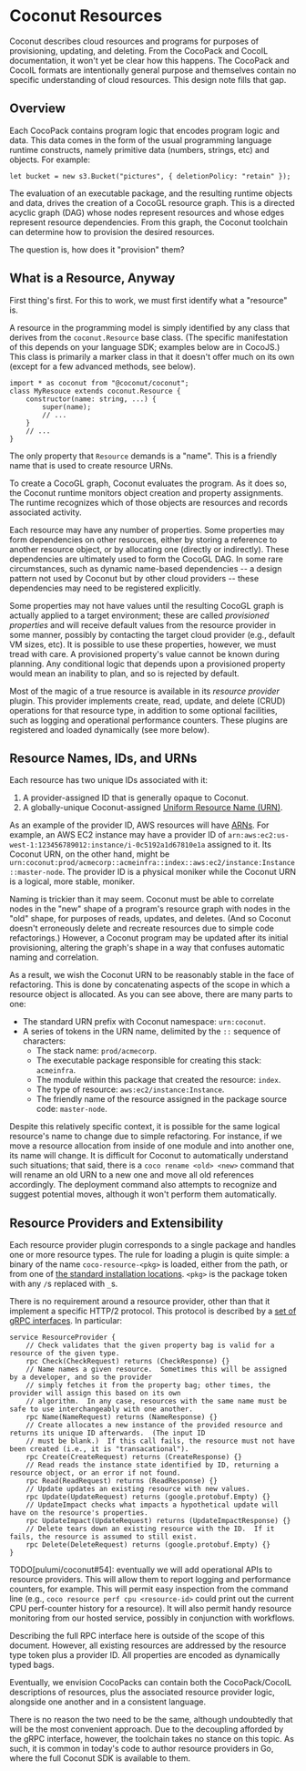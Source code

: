 # Coconut Resources

Coconut describes cloud resources and programs for purposes of provisioning, updating, and deleting.  From the CocoPack
and CocoIL documentation, it won't yet be clear how this happens.  The CocoPack and CocoIL formats are intentionally
general purpose and themselves contain no specific understanding of cloud resources.  This design note fills that gap.

## Overview

Each CocoPack contains program logic that encodes program logic and data.  This data comes in the form of the usual
programming language runtime constructs, namely primitive data (numbers, strings, etc) and objects.  For example:

    let bucket = new s3.Bucket("pictures", { deletionPolicy: "retain" });

The evaluation of an executable package, and the resulting runtime objects and data, drives the creation of a CocoGL
resource graph.  This is a directed acyclic graph (DAG) whose nodes represent resources and whose edges represent
resource dependencies.  From this graph, the Coconut toolchain can determine how to provision the desired resources.

The question is, how does it "provision" them?

## What is a Resource, Anyway

First thing's first.  For this to work, we must first identify what a "resource" is.

A resource in the programming model is simply identified by any class that derives from the `coconut.Resource` base
class.  (The specific manifestation of this depends on your language SDK; examples below are in CocoJS.)  This class
is primarily a marker class in that it doesn't offer much on its own (except for a few advanced methods, see below).

    import * as coconut from "@coconut/coconut";
    class MyResouce extends coconut.Resource {
        constructor(name: string, ...) {
            super(name);
            // ...
        }
        // ...
    }

The only property that `Resource` demands is a "name".  This is a friendly name that is used to create resource URNs.

To create a CocoGL graph, Coconut evaluates the program.  As it does so, the Coconut runtime monitors object creation
and property assignments.  The runtime recognizes which of those objects are resources and records associated activity.

Each resource may have any number of properties.  Some properties may form dependencies on other resources, either by
storing a reference to another resource object, or by allocating one (directly or indirectly).  These dependencies are
ultimately used to form the CocoGL DAG.  In some rare circumstances, such as dynamic name-based dependencies -- a design
pattern not used by Coconut but by other cloud providers -- these dependencies may need to be registered explicitly.

Some properties may not have values until the resulting CocoGL graph is actually applied to a target environment; these
are called *provisioned properties* and will receive default values from the resource provider in some manner, possibly
by contacting the target cloud provider (e.g., default VM sizes, etc).  It is possible to use these properties, however,
we must tread with care.  A provisioned property's value cannot be known during planning.  Any conditional logic that
depends upon a provisioned property would mean an inability to plan, and so is rejected by default.

Most of the magic of a true resource is available in its *resource provider* plugin.  This provider implements create,
read, update, and delete (CRUD) operations for that resource type, in addition to some optional facilities, such as
logging and operational performance counters.  These plugins are registered and loaded dynamically (see more below).

## Resource Names, IDs, and URNs

Each resource has two unique IDs associated with it:

1. A provider-assigned ID that is generally opaque to Coconut.
2. A globally-unique Coconut-assigned
   [Uniform Resource Name (URN)](https://en.wikipedia.org/wiki/Uniform_Resource_Name).

As an example of the provider ID, AWS resources will have [ARNs](
http://docs.aws.amazon.com/general/latest/gr/aws-arns-and-namespaces.html).  For example, an AWS EC2 instance may have
a provider ID of `arn:aws:ec2:us-west-1:123456789012:instance/i-0c5192a1d67810e1a` assigned to it.  Its Coconut URN, on
the other hand, might be `urn:coconut:prod/acmecorp::acmeinfra::index::aws:ec2/instance:Instance::master-node`.  The
provider ID is a physical moniker while the Coconut URN is a logical, more stable, moniker.

Naming is trickier than it may seem.  Coconut must be able to correlate nodes in the "new" shape of a program's
resource graph with nodes in the "old" shape, for purposes of reads, updates, and deletes.  (And so Coconut doesn't
erroneously delete and recreate resources due to simple code refactorings.)  However, a Coconut program may be updated
after its initial provisioning, altering the graph's shape in a way that confuses automatic naming and correlation.

As a result, we wish the Coconut URN to be reasonably stable in the face of refactoring.  This is done by concatenating
aspects of the scope in which a resource object is allocated.  As you can see above, there are many parts to one:

* The standard URN prefix with Coconut namespace: `urn:coconut`.
* A series of tokens in the URN name, delimited by the `::` sequence of characters:
    - The stack name: `prod/acmecorp`.
    - The executable package responsible for creating this stack: `acmeinfra`.
    - The module within this package that created the resource: `index`.
    - The type of resource: `aws:ec2/instance:Instance`.
    - The friendly name of the resource assigned in the package source code: `master-node`.

Despite this relatively specific context, it is possible for the same logical resource's name to change due to simple
refactoring.  For instance, if we move a resource allocation from inside of one module and into another one, its name
will change.  It is difficult for Coconut to automatically understand such situations; that said, there is a
`coco rename <old> <new>` command that will rename an old URN to a new one and move all old references accordingly.  The
deployment command also attempts to recognize and suggest potential moves, although it won't perform them automatically.

## Resource Providers and Extensibility

Each resource provider plugin corresponds to a single package and handles one or more resource types.  The rule for
loading a plugin is quite simple: a binary of the name `coco-resource-<pkg>` is loaded, either from the path, or from
one of [the standard installation locations](deps.md).  `<pkg>` is the package token with any `/`s replaced with `_`s.

There is no requirement around a resource provider, other than that it implement a specific HTTP/2 protocol.  This
protocol is described by a [set of gRPC interfaces](
https://github.com/pulumi/coconut/blob/master/sdk/proto/provider.proto).  In particular:

    service ResourceProvider {
        // Check validates that the given property bag is valid for a resource of the given type.
        rpc Check(CheckRequest) returns (CheckResponse) {}
        // Name names a given resource.  Sometimes this will be assigned by a developer, and so the provider
        // simply fetches it from the property bag; other times, the provider will assign this based on its own
        // algorithm.  In any case, resources with the same name must be safe to use interchangeably with one another.
        rpc Name(NameRequest) returns (NameResponse) {}
        // Create allocates a new instance of the provided resource and returns its unique ID afterwards.  (The input ID
        // must be blank.)  If this call fails, the resource must not have been created (i.e., it is "transacational").
        rpc Create(CreateRequest) returns (CreateResponse) {}
        // Read reads the instance state identified by ID, returning a resource object, or an error if not found.
        rpc Read(ReadRequest) returns (ReadResponse) {}
        // Update updates an existing resource with new values.
        rpc Update(UpdateRequest) returns (google.protobuf.Empty) {}
        // UpdateImpact checks what impacts a hypothetical update will have on the resource's properties.
        rpc UpdateImpact(UpdateRequest) returns (UpdateImpactResponse) {}
        // Delete tears down an existing resource with the ID.  If it fails, the resource is assumed to still exist.
        rpc Delete(DeleteRequest) returns (google.protobuf.Empty) {}
    }

TODO[pulumi/coconut#54]: eventually we will add operational APIs to resource providers.  This will allow them to report
    logging and performance counters, for example.  This will permit easy inspection from the command line (e.g.,
    `coco resource perf cpu <resource-id>` could print out the current CPU perf-counter history for a resource).  It
    will also permit handy resource monitoring from our hosted service, possibly in conjunction with workflows.

Describing the full RPC interface here is outside of the scope of this document.  However, all existing resources are
addressed by the resource type token plus a provider ID.  All properties are encoded as dynamically typed bags.

Eventually, we envision CocoPacks can contain both the CocoPack/CocoIL descriptions of resources, plus the associated
resource provider logic, alongside one another and in a consistent language.

There is no reason the two need to be the same, although undoubtedly that will be the most convenient approach.  Due to
the decoupling afforded by the gRPC interface, however, the toolchain takes no stance on this topic.  As such, it is
common in today's code to author resource providers in Go, where the full Coconut SDK is available to them.

